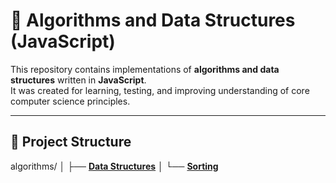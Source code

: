 # 🧠 Algorithms and Data Structures (JavaScript)

This repository contains implementations of **algorithms and data structures** written in **JavaScript**.  
It was created for learning, testing, and improving understanding of core computer science principles.

---

## 📁 Project Structure

algorithms/
│
├── [**Data Structures**](./Data%20Structures)
│
└── [**Sorting**](./Sorting)